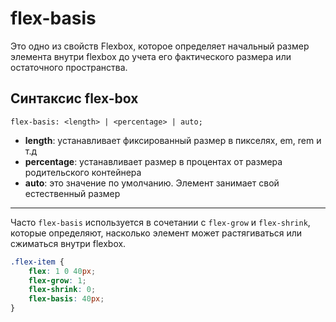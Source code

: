 # flex-basis

Это одно из свойств Flexbox, которое определяет начальный размер элемента внутри flexbox до учета его фактического размера или остаточного пространства.

## Синтаксис flex-box

`flex-basis: <length> | <percentage> | auto;`
- **length**: устанавливает фиксированный размер в пикселях, em, rem и т.д
- **percentage**: устанавливает размер в процентах от размера родительского контейнера
- **auto**: это значение по умолчанию. Элемент занимает свой естественный размер

---

Часто `flex-basis` используется в сочетании с `flex-grow` и `flex-shrink`, которые определяют, насколько элемент может растягиваться или сжиматься внутри flexbox.

```css
.flex-item {
    flex: 1 0 40px;
    flex-grow: 1;
    flex-shrink: 0;
    flex-basis: 40px;
}
```